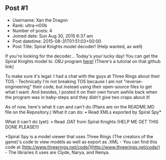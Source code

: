 ## Post #1
- Username: Xan the Dragon
- Rank: ultra-n00b
- Number of posts: 4
- Joined date: Sun Aug 30, 2015 6:37 am
- Post datetime: 2015-08-31T01:51:03+00:00
- Post Title: Spiral Knights model decoder! (Help wanted, as well)

If you're looking for the decoder...
Today's your lucky day!
You can get the Spiral Knights model to .OBJ program [here!](http://forums.spiralknights.com/en/node/111668) (There's a tutorial on that github link)

To make sure it's legal:
I had a chat with the guys at Three Rings about their TOS - Technically I'm not breaking TOS because I am not "reverse-engineering" their code, but instead using their open-source files to get what I want. And besides, I posted it on their own forum awhile back when the program was in baby-steps and they didn't give two craps about it!

As of now, here's what it can and can't do (Plans are on the README.MD file on the Repository.)
What it can do:
 • Read XMLs exported by Spiral Spy*

What it can't do (yet):
 • Read .DAT from Spiral Knights (HELP ME GET THIS DONE PLEASE!!)

*Spiral Spy is a model viewer that uses Three Rings (The creators of the game)'s code to view models as well as export as .XML - You can find this code at [http://www.threerings.net/code/](http://www.threerings.net/code/) - The libraries it uses are Clyde, Narya, and Nenya.
